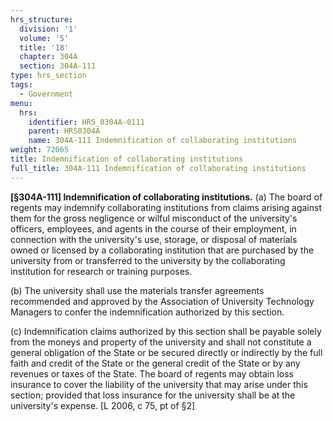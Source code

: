 ```yaml
---
hrs_structure:
  division: '1'
  volume: '5'
  title: '18'
  chapter: 304A
  section: 304A-111
type: hrs_section
tags:
  - Government
menu:
  hrs:
    identifier: HRS_0304A-0111
    parent: HRS0304A
    name: 304A-111 Indemnification of collaborating institutions
weight: 72065
title: Indemnification of collaborating institutions
full_title: 304A-111 Indemnification of collaborating institutions
---
```

**[§304A-111] Indemnification of collaborating institutions.** (a) The board of regents may indemnify collaborating institutions from claims arising against them for the gross negligence or wilful misconduct of the university's officers, employees, and agents in the course of their employment, in connection with the university's use, storage, or disposal of materials owned or licensed by a collaborating institution that are purchased by the university from or transferred to the university by the collaborating institution for research or training purposes.

(b) The university shall use the materials transfer agreements recommended and approved by the Association of University Technology Managers to confer the indemnification authorized by this section.

(c) Indemnification claims authorized by this section shall be payable solely from the moneys and property of the university and shall not constitute a general obligation of the State or be secured directly or indirectly by the full faith and credit of the State or the general credit of the State or by any revenues or taxes of the State. The board of regents may obtain loss insurance to cover the liability of the university that may arise under this section; provided that loss insurance for the university shall be at the university's expense. [L 2006, c 75, pt of §2]